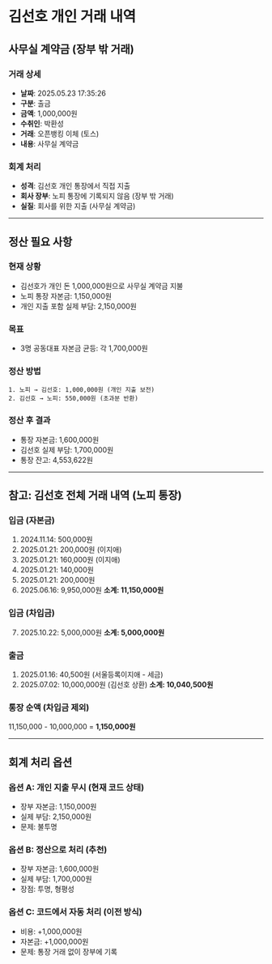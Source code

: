 # 김선호 개인 거래 내역

## 사무실 계약금 (장부 밖 거래)

### 거래 상세
- **날짜**: 2025.05.23 17:35:26
- **구분**: 출금
- **금액**: 1,000,000원
- **수취인**: 박환성
- **거래**: 오픈뱅킹 이체 (토스)
- **내용**: 사무실 계약금

### 회계 처리
- **성격**: 김선호 개인 통장에서 직접 지출
- **회사 장부**: 노피 통장에 기록되지 않음 (장부 밖 거래)
- **실질**: 회사를 위한 지출 (사무실 계약금)

---

## 정산 필요 사항

### 현재 상황
- 김선호가 개인 돈 1,000,000원으로 사무실 계약금 지불
- 노피 통장 자본금: 1,150,000원
- 개인 지출 포함 실제 부담: 2,150,000원

### 목표
- 3명 공동대표 자본금 균등: 각 1,700,000원

### 정산 방법
```
1. 노피 → 김선호: 1,000,000원 (개인 지출 보전)
2. 김선호 → 노피: 550,000원 (초과분 반환)
```

### 정산 후 결과
- 통장 자본금: 1,600,000원
- 김선호 실제 부담: 1,700,000원
- 통장 잔고: 4,553,622원

---

## 참고: 김선호 전체 거래 내역 (노피 통장)

### 입금 (자본금)
1. 2024.11.14: 500,000원
2. 2025.01.21: 200,000원 (이지애)
3. 2025.01.21: 160,000원 (이지애)
4. 2025.01.21: 140,000원
5. 2025.01.21: 200,000원
6. 2025.06.16: 9,950,000원
**소계: 11,150,000원**

### 입금 (차입금)
7. 2025.10.22: 5,000,000원
**소계: 5,000,000원**

### 출금
1. 2025.01.16: 40,500원 (서울등록이지애 - 세금)
2. 2025.07.02: 10,000,000원 (김선호 상환)
**소계: 10,040,500원**

### 통장 순액 (차입금 제외)
11,150,000 - 10,000,000 = **1,150,000원**

---

## 회계 처리 옵션

### 옵션 A: 개인 지출 무시 (현재 코드 상태)
- 장부 자본금: 1,150,000원
- 실제 부담: 2,150,000원
- 문제: 불투명

### 옵션 B: 정산으로 처리 (추천)
- 장부 자본금: 1,600,000원
- 실제 부담: 1,700,000원
- 장점: 투명, 형평성

### 옵션 C: 코드에서 자동 처리 (이전 방식)
- 비용: +1,000,000원
- 자본금: +1,000,000원
- 문제: 통장 거래 없이 장부에 기록
